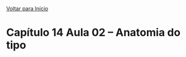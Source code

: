[Voltar para Início](https://github.com/vinis-moraes/curso-html-css)
# Capítulo 14 Aula 02 – Anatomia do tipo
